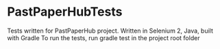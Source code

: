 # PastPaperHubTests
Tests written for PastPaperHub project. Written in Selenium 2, Java, built with Gradle
To run the tests, run gradle test in the project root folder
